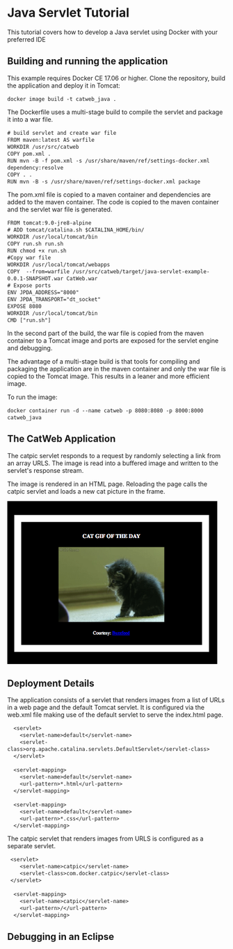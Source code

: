 # Java Servlet Tutorial

This tutorial covers how to develop a Java servlet using Docker with your preferred IDE

## Building and running the application

This example requires Docker CE 17.06 or higher. Clone the repository, build the application and deploy it in Tomcat:

```
docker image build -t catweb_java .
```

The Dockerfile uses a multi-stage build to compile the servlet and package it into a war file.

```
# build servlet and create war file
FROM maven:latest AS warfile
WORKDIR /usr/src/catweb
COPY pom.xml .
RUN mvn -B -f pom.xml -s /usr/share/maven/ref/settings-docker.xml dependency:resolve
COPY . .
RUN mvn -B -s /usr/share/maven/ref/settings-docker.xml package
```
The pom.xml file is copied to a maven container and dependencies are added to the maven container. The code is copied to the maven container and the servlet war file is generated.
```
FROM tomcat:9.0-jre8-alpine
# ADD tomcat/catalina.sh $CATALINA_HOME/bin/
WORKDIR /usr/local/tomcat/bin
COPY run.sh run.sh
RUN chmod +x run.sh
#Copy war file
WORKDIR /usr/local/tomcat/webapps
COPY  --from=warfile /usr/src/catweb/target/java-servlet-example-0.0.1-SNAPSHOT.war CatWeb.war
# Expose ports
ENV JPDA_ADDRESS="8000"
ENV JPDA_TRANSPORT="dt_socket"
EXPOSE 8080
WORKDIR /usr/local/tomcat/bin
CMD ["run.sh"]
```
In the second part of the build, the war file is copied from the maven container to a Tomcat image and ports are exposed for the servlet engine and debugging.

The advantage of a multi-stage build is that tools for compiling and packaging the application are in the maven container and only the war file is copied to the Tomcat image. This results in a leaner and more efficient image.

To run the image:

````
docker container run -d --name catweb -p 8080:8080 -p 8000:8000 catweb_java
```` 
## The CatWeb Application

The catpic servlet responds to a request by randomly selecting a link from an array URLS. The image is read into a buffered image and written to the servlet's response stream.

The image is rendered in an HTML page. Reloading the page calls the catpic servlet and loads a new cat picture in the frame.

![](catpic.png)
## Deployment Details

The application consists of a servlet that renders images from a list of URLs in a web page and the default Tomcat servlet. It is configured via the web.xml file making use of the default servlet to serve the index.html page.

```
  <servlet>
    <servlet-name>default</servlet-name>
    <servlet-class>org.apache.catalina.servlets.DefaultServlet</servlet-class>
  </servlet>

  <servlet-mapping>
    <servlet-name>default</servlet-name>
    <url-pattern>*.html</url-pattern>
  </servlet-mapping>
  
  <servlet-mapping>
    <servlet-name>default</servlet-name>
    <url-pattern>*.css</url-pattern>
  </servlet-mapping>
```
The catpic servlet that renders images from URLS is configured as a separate servlet.
```
 <servlet>
    <servlet-name>catpic</servlet-name>
    <servlet-class>com.docker.catpic</servlet-class>
 </servlet>

  <servlet-mapping>
    <servlet-name>catpic</servlet-name>
    <url-pattern>/</url-pattern>
  </servlet-mapping> 
```
## Debugging in an Eclipse
